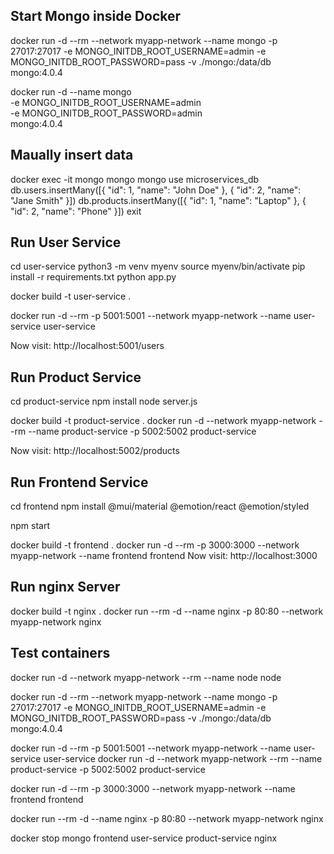 ## Start Mongo inside Docker
docker run -d --rm  --network myapp-network --name mongo -p 27017:27017 -e MONGO_INITDB_ROOT_USERNAME=admin -e MONGO_INITDB_ROOT_PASSWORD=pass -v ./mongo:/data/db mongo:4.0.4

 docker run -d --name mongo \
	-e MONGO_INITDB_ROOT_USERNAME=admin \
	-e MONGO_INITDB_ROOT_PASSWORD=admin \
	mongo:4.0.4


## Maually insert data
docker exec -it mongo mongo
mongo
use microservices_db
db.users.insertMany([{ "id": 1, "name": "John Doe" }, { "id": 2, "name": "Jane Smith" }])
db.products.insertMany([{ "id": 1, "name": "Laptop" }, { "id": 2, "name": "Phone" }])
exit

## Run User Service 
cd user-service
python3 -m venv myenv
source myenv/bin/activate
pip install -r requirements.txt
python app.py

docker build -t user-service .

docker run -d --rm -p 5001:5001 --network myapp-network --name user-service user-service

Now visit: http://localhost:5001/users

## Run Product Service

cd product-service
npm install
node server.js

docker build -t product-service .
docker run -d  --network myapp-network --rm --name product-service -p 5002:5002 product-service

Now visit: http://localhost:5002/products

## Run Frontend Service
cd frontend
npm install @mui/material @emotion/react @emotion/styled

npm start

docker build -t frontend .
docker run -d --rm -p 3000:3000 --network myapp-network --name frontend frontend
Now visit: http://localhost:3000

## Run nginx Server
docker build -t nginx .
docker run --rm -d --name nginx -p 80:80 --network myapp-network nginx

## Test containers
docker run -d --network myapp-network --rm --name node  node



docker run -d --rm  --network myapp-network --name mongo -p 27017:27017 -e MONGO_INITDB_ROOT_USERNAME=admin -e MONGO_INITDB_ROOT_PASSWORD=pass -v ./mongo:/data/db mongo:4.0.4

docker run -d --rm -p 5001:5001 --network myapp-network --name user-service user-service
docker run -d  --network myapp-network --rm --name product-service -p 5002:5002 product-service

docker run -d --rm -p 3000:3000 --network myapp-network --name frontend frontend


docker run --rm -d --name nginx -p 80:80 --network myapp-network nginx

docker stop mongo frontend user-service product-service nginx